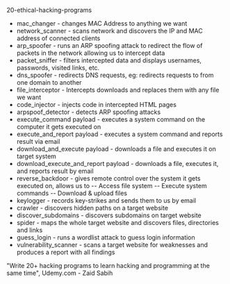 20-ethical-hacking-programs

- mac_changer - changes MAC Address to anything we want
- network_scanner - scans network and discovers the IP and MAC address of connected clients
- arp_spoofer - runs an ARP spoofing attack to redirect the flow of packets in the network allowing us to intercept data
- packet_sniffer - filters intercepted data and displays usernames, passwords, visited links, etc.
- dns_spoofer - redirects DNS requests, eg: redirects requests to from one domain to another
- file_interceptor - Intercepts downloads and replaces them with any file we want
- code_injector - injects code in intercepted HTML pages
- arpspoof_detector - detects ARP spoofing attacks
- execute_command payload - executes a system command on the computer it gets executed on
- execute_and_report payload - executes a system command and reports result via email 
- download_and_execute payload - downloads a file and executes it on target system
- download_execute_and_report payload - downloads a file, executes it, and reports result by email
- reverse_backdoor - gives remote control over the system it gets executed on, allows us to
  -- Access file system
  -- Execute system commands
  -- Download & upload files
- keylogger - records key-strikes and sends them to us by email
- crawler - discovers hidden paths on a target website
- discover_subdomains - discovers subdomains on target website
- spider - maps the whole target website and discovers files, directories and links
- guess_login - runs a wordlist attack to guess login information
- vulnerability_scanner - scans a target website for weaknesses and produces a report with all findings

"Write 20+ hacking programs to learn hacking and programming at the same time", Udemy.com - Zaid Sabih
